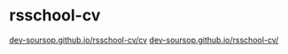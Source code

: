 # rsschool-cv
[dev-soursop.github.io/rsschool-cv/cv](https://dev-soursop.github.io/rsschool-cv/cv)
[dev-soursop.github.io/rsschool-cv/](https://dev-soursop.github.io/rsschool-cv/)
